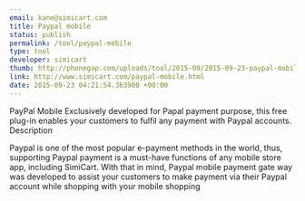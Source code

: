 ```yaml
---
email: kane@simicart.com
title: Paypal mobile
status: publish
permalink: /tool/paypal-mobile
type: tool
developer: simicart
thumb: http://phonegap.com/uploads/tool/2015-09/2015-09-23-paypal-mobile.jpg
link: http://www.simicart.com/paypal-mobile.html
date: 2015-09-23 04:21:54.363900 +00:00
---
```


PayPal Mobile
Exclusively developed for Papal payment purpose, this free plug-in enables your customers to fulfil any payment with Paypal accounts.
Description

Paypal is one of the most popular e-payment methods in the world, thus, supporting Paypal payment is a must-have functions of any mobile store app, including SimiCart. With that in mind, Paypal mobile payment gate way was developed to assist your customers to make payment via their Paypal account while shopping with your mobile shopping
